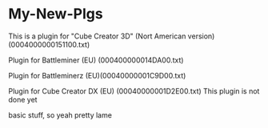 # My-New-Plgs

This is a plugin for "Cube Creator 3D" (Nort American version) (0004000000151100.txt)

Plugin for Battleminer (EU) (000400000014DA00.txt)

Plugin for Battleminerz (EU)(00040000001C9D00.txt)

Plugin for Cube Creator DX (EU)
(00040000001D2E00.txt)
This plugin is not done yet

basic stuff, so yeah pretty lame
